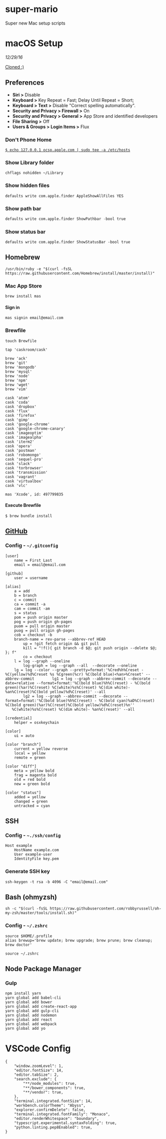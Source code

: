 # super-mario
Super new Mac setup scripts

# macOS Setup 

*12/29/16*

[Cloned :)](https://www.taniarascia.com/setting-up-a-brand-new-mac-for-development/)

## Preferences

- **Siri >** Disable
- **Keyboard >** Key Repeat = Fast; Delay Until Repeat = Short;
- **Keyboard > Text >** Disable "Correct spelling automatically".
- **Security and Privacy > Firewall >** On
- **Security and Privacy > General >** App Store and identified developers
- **File Sharing >** Off
- **Users & Groups > Login Items >** Flux

### Don't Phone Home

[`$ echo 127.0.0.1 ocsp.apple.com | sudo tee -a /etc/hosts`](https://sneak.berlin/20201112/your-computer-isnt-yours/)

### Show Library folder

```$
chflags nohidden ~/Library
```

### Show hidden files

```$
defaults write com.apple.finder AppleShowAllFiles YES
```

### Show path bar

```V
defaults write com.apple.finder ShowPathbar -bool true
```

### Show status bar

```$
defaults write com.apple.finder ShowStatusBar -bool true
```

## Homebrew

```$
/usr/bin/ruby -e "$(curl -fsSL https://raw.githubusercontent.com/Homebrew/install/master/install)"
```

### Mac App Store

```$
brew install mas
```

#### Sign in

```$
mas signin email@email.com
```

### Brewfile

```$
touch Brewfile
```

```$
tap 'caskroom/cask'

brew 'ack'
brew 'git'
brew 'mongodb'
brew 'mysql'
brew 'node'
brew 'npm'
brew 'wget'
brew 'vim'

cask 'atom'
cask 'coda'
cask 'dropbox'
cask 'flux'
cask 'firefox'
cask 'gimp'
cask 'google-chrome'
cask 'google-chrome-canary'
cask 'imageoptim'
cask 'imagealpha'
cask 'iterm2'
cask 'opera'
cask 'postman'
cask 'robomongo'
cask 'sequel-pro'
cask 'slack'
cask 'torbrowser'
cask 'transmission'
cask 'vagrant'
cask 'virtualbox'
cask 'vlc'

mas 'Xcode', id: 497799835
```

#### Execute Brewfile

`$ brew bundle install`

## [GitHub](https://github.com/GitAlias/gitalias)

### Config - `~/.gitconfig`


```$
[user]
	name = First Last
	email = email@email.com
	
[github]
	user = username
	
[alias]
	a = add
	b = branch        
	c = commit    
	ca = commit -a
	cam = commit -am
	s = status
	pom = push origin master
	pog = push origin gh-pages
	puom = pull origin master
	puog = pull origin gh-pages
	cob = checkout -b
	branch-name = rev-parse --abbrev-ref HEAD
        up = !git fetch origin && git pull
        kill = "!f(){ git branch -d $@; git push origin --delete $@; }; f"
        co = checkout
	l = log --graph --oneline
        log-graph = log --graph --all  --decorate --oneline        
	lg = log --color --graph --pretty=format:'%Cred%h%Creset -%C(yellow)%d%Creset %s %Cgreen(%cr) %C(bold blue)<%an>%Creset' --abbrev-commit        lg1 = log --graph --abbrev-commit --decorate --date=relative --format=format:'%C(bold blue)%h%C(reset) - %C(bold green)(%ar)%C(reset) %C(white)%s%C(reset) %C(dim white)- %an%C(reset)%C(bold yellow)%d%C(reset)' --all
        lg2 = log --graph --abbrev-commit --decorate --format=format:'%C(bold blue)%h%C(reset) - %C(bold cyan)%aD%C(reset) %C(bold green)(%ar)%C(reset)%C(bold yellow)%d%C(reset)%n''
   %C(white)%s%C(reset) %C(dim white)- %an%C(reset)' --all
   
[credential]
	helper = osxkeychain
	
[color]
  	ui = auto
	
[color "branch"]
  	current = yellow reverse
  	local = yellow
  	remote = green
	
[color "diff"]
  	meta = yellow bold
  	frag = magenta bold
  	old = red bold
  	new = green bold
	
[color "status"]
  	added = yellow
  	changed = green
  	untracked = cyan
```


## SSH

### Config - `~./ssh/config`

```$
Host example
    HostName example.com
    User example-user
    IdentityFile key.pem
```

### Generate SSH key

```$
ssh-keygen -t rsa -b 4096 -C "email@email.com"
```

## Bash (ohmyzsh)

`sh -c "$(curl -fsSL https://raw.githubusercontent.com/robbyrussell/oh-my-zsh/master/tools/install.sh)"`

### Config - `~/.zshrc`

```$
source $HOME/.profile
alias brewup='brew update; brew upgrade; brew prune; brew cleanup; brew doctor'
```

```$
source ~/.zshrc
```

## Node Package Manager

### Gulp

```$
npm install yarn
yarn global add babel-cli
yarn global add bower
yarn global add create-react-app
yarn global add gulp-cli
yarn global add nodemon
yarn global add react
yarn global add webpack
yarn global add yo
```

# VSCode Config

```
{
    "window.zoomLevel": 1,
    "editor.fontSize": 14,
    "editor.tabSize": 2,
    "search.exclude": {
        "**/node_modules": true,
        "**/bower_components": true,
        "**/vendor": true,
    },
    "terminal.integrated.fontSize": 14,
    "workbench.colorTheme": "Abyss",
    "explorer.confirmDelete": false,
    "terminal.integrated.fontFamily": "Monaco",
    "editor.renderWhitespace": "boundary",
    "typescript.experimental.syntaxFolding": true,
    "python.linting.pep8Enabled": true,
}
```
